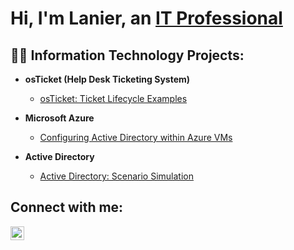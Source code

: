<h1>Hi, I'm Lanier, an <a href="https://linkedin.com/in/lanier-brown-88243b245">IT Professional</a></h1>

<h2>👨‍💻 Information Technology Projects:</h2>

- <b>osTicket (Help Desk Ticketing System)</b>

 
  - [osTicket: Ticket Lifecycle Examples](https://github.com/LanierBrown/osTicket-Ticket-Lifecycle-Examples)
- <b>Microsoft Azure</b>
  - [Configuring Active Directory within Azure VMs](https://github.com/LanierBrown/Configuring-Active-Directory-Within-Azure-VM-s)

- <b>Active Directory</b>
  - [Active Directory: Scenario Simulation](https://github.com/joshmadakorcc/azure-network-protocols)


<h2>Connect with me:</h2>


[<img align="left" alt="Josh | LinkedIn" width="22px" src="https://cdn.jsdelivr.net/npm/simple-icons@v3/icons/linkedin.svg" />][linkedin]




[linkedin]: https://linkedin.com/in/lanier-brown-88243b245
